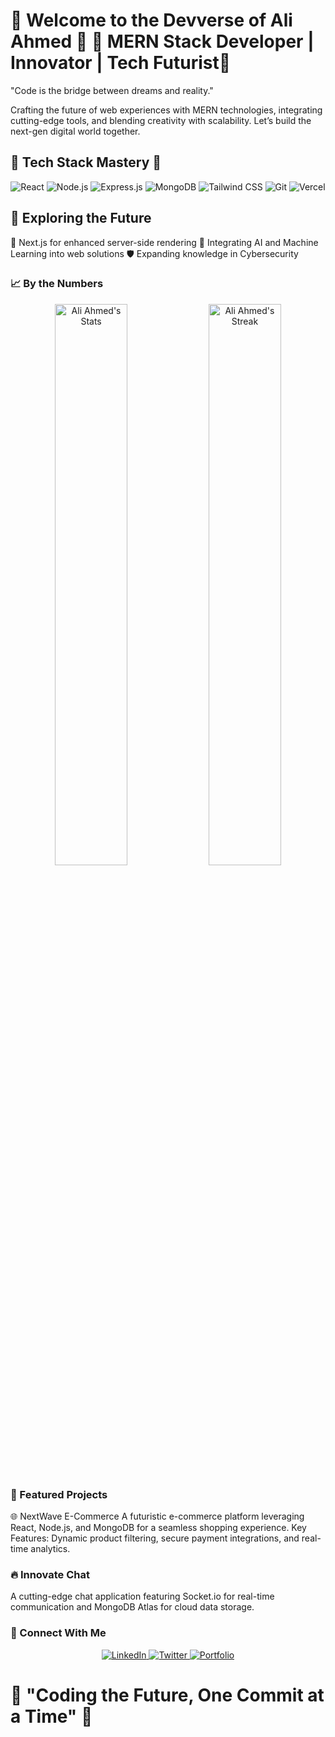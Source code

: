 <h1>👾 Welcome to the Devverse of Ali Ahmed 🌌
🚀 MERN Stack Developer | Innovator | Tech Futurist🌌</h1>

"Code is the bridge between dreams and reality."

Crafting the future of web experiences with MERN technologies, integrating cutting-edge tools, and blending creativity with scalability. Let’s build the next-gen digital world together.

<h2>🚀 Tech Stack Mastery 🌌</h2>
<div align="center"> <img src="https://img.shields.io/badge/Code-React.js-61DAFB?style=for-the-badge&logo=react&logoColor=black" alt="React" /> <img src="https://img.shields.io/badge/Code-Node.js-339933?style=for-the-badge&logo=node.js&logoColor=white" alt="Node.js" /> <img src="https://img.shields.io/badge/Code-Express.js-000000?style=for-the-badge&logo=express&logoColor=white" alt="Express.js" /> <img src="https://img.shields.io/badge/DB-MongoDB-47A248?style=for-the-badge&logo=mongodb&logoColor=white" alt="MongoDB" /> <img src="https://img.shields.io/badge/UI-TailwindCSS-38B2AC?style=for-the-badge&logo=tailwind-css&logoColor=white" alt="Tailwind CSS" /> <img src="https://img.shields.io/badge/Tools-Git-F05032?style=for-the-badge&logo=git&logoColor=white" alt="Git" /> <img src="https://img.shields.io/badge/Cloud-Vercel-000000?style=for-the-badge&logo=vercel&logoColor=white" alt="Vercel" /> </div>

<h2>🌌 Exploring the Future</h2>
🌟 Next.js for enhanced server-side rendering
🤖 Integrating AI and Machine Learning into web solutions
🛡️ Expanding knowledge in Cybersecurity
<h3>📈 By the Numbers</h3>
<div align="center"> <img src="https://github-readme-stats.vercel.app/api?username=AliAhmed&show_icons=true&theme=radical" alt="Ali Ahmed's Stats" width="48%" /> <img src="https://github-readme-streak-stats.herokuapp.com/?user=AliAhmed&theme=radical" alt="Ali Ahmed's Streak" width="48%" /> </div>
<h3>🚀 Featured Projects</h3>
🌐 NextWave E-Commerce
A futuristic e-commerce platform leveraging React, Node.js, and MongoDB for a seamless shopping experience.
Key Features: Dynamic product filtering, secure payment integrations, and real-time analytics.

<h3>🔥 Innovate Chat</h3>
A cutting-edge chat application featuring Socket.io for real-time communication and MongoDB Atlas for cloud data storage.

<h3>🌟 Connect With Me</h3>
<div align="center"> <a href="https://linkedin.com/in/AliAhmedRbk"> <img src="https://img.shields.io/badge/LinkedIn-0077B5?style=for-the-badge&logo=linkedin&logoColor=white" alt="LinkedIn"> </a> <a href="https://twitter.com/AliAhmed"> <img src="https://img.shields.io/badge/Twitter-1DA1F2?style=for-the-badge&logo=twitter&logoColor=white" alt="Twitter"> </a> <a href="https://AliAhmedPortfolio.com"> <img src="https://img.shields.io/badge/Portfolio-000000?style=for-the-badge&logo=react&logoColor=white" alt="Portfolio"> </a> </div>
<h1>🌌 "Coding the Future, One Commit at a Time" 🚀</h1>
